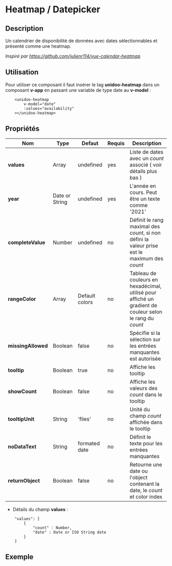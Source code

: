 # Heatmap / Datepicker

## Description

Un calendrier de disponibilité de données avec dates sélectionnables et présenté comme une heatmap.

*Inspiré par https://github.com/julienr114/vue-calendar-heatmap*

## Utilisation

Pour utiliser ce composant il faut insérer le tag **unidoo-heatmap** dans un composant **v-app** en passant une variable de type date au **v-model** :

```
    <unidoo-heatmap
        v-model="date"
        :values="availability"
    ></unidoo-heatmap>
```

## Propriétés

| Nom          | Type           | Defaut  | Requis   | Description  |
| ------------- |----------------| --------- | ---------|--------------|
| **values**          | Array | undefined | yes | Liste de dates avec un *count* associé ( voir détails plus bas ) |
| **year**          | Date or String | undefined | yes | L'année en cours. Peut être un texte comme '2021' |
| **completeValue**          | Number | undefined | no | Définit le rang maximal des *count*, si non défini la valeur prise est le maximum des *count* |
| **rangeColor**          | Array | Default colors | no | Tableau de couleurs en hexadécimal, utilisé pour affiché un gradient de couleur selon le rang du *count* |
| **missingAllowed**          | Boolean | false | no | Spécifie si la sélection sur les entrées manquantes est autorisée |
| **tooltip**          | Boolean | true | no | Affiche les tooltip |
| **showCount**          | Boolean | false | no | Affiche les valeurs des *count* dans le tooltip |
| **tooltipUnit**          | String | 'files' | no | Unité du champ *count* affichée dans le tooltip |
| **noDataText**          | String | formated date | no | Définit le texte pour les entrées manquantes |
| **returnObject**          | Boolean | false | no | Retourne une date ou l'object contenant la date, le *count* et color index |

- Détails du champ **values** :

```
    "values": [
        { 
            "count" : Number, 
            "date" : Date or ISO String date 
        }
    ]
```

## Exemple

<demo-heatmap />

